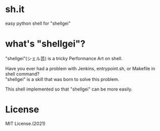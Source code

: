# sh.it
easy python shell for "shellgei" 

# what's "shellgei"?

"shellgei"(シェル芸) is a tricky Performance Art on shell.

Have you ever had a problem with Jenkins, entrypoint.sh, or Makefile in shell command?  
"shellgei" is a skill that was born to solve this problem.  

This shell implemented so that "shellgei" can be more easily.  


# License

MIT License.(2021)